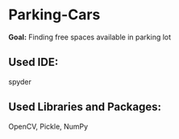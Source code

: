 # Parking-Cars

<b>Goal:</b> Finding free spaces available in parking lot

## Used IDE:

spyder

## Used Libraries and Packages:

OpenCV, Pickle, NumPy
